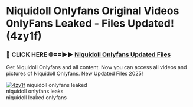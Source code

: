 # Niquidoll Onlyfans Original Videos 0nlyFans Leaked - Files Updated! (4zy1f)

<h3>🔴 CLICK HERE 🌐==►► <a href="https://tinyurl.com/3hn5wdd3" rel="nofollow">Niquidoll Onlyfans Updated Files</a></h3>

Get Niquidoll Onlyfans and all content. Now you can access all videos and pictures of Niquidoll Onlyfans. New Updated Files 2025!

[![4zy1f](https://i.imgur.com/4HnBqBT.gif)](https://tinyurl.com/3hn5wdd3)
niquidoll onlyfans leaked<br>
niquidoll onlyfans leaks<br>
niquidoll leaked onlyfans